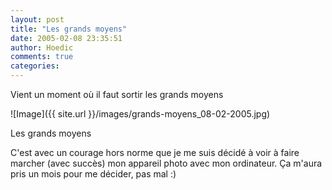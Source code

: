 ```yaml
---
layout: post
title: "Les grands moyens"
date: 2005-02-08 23:35:51
author: Hoedic
comments: true
categories: 
---
```



Vient un moment où il faut sortir les grands moyens

![Image]({{ site.url }}/images/grands-moyens_08-02-2005.jpg)
<div class="photoattrib">Les grands moyens</div>



C'est avec un courage hors norme que je me suis décidé à voir à faire marcher (avec succès) mon appareil photo avec mon ordinateur. Ça m'aura pris un mois pour me décider, pas mal :)